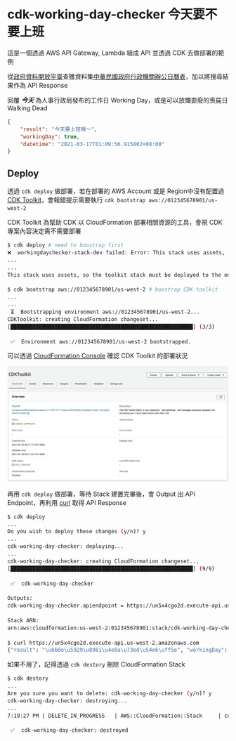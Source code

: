# cdk-working-day-checker 今天要不要上班

這是一個透過 AWS API Gateway, Lambda 組成 API 並透過 CDK 去做部署的範例

從[政府資料開放平臺](https://data.gov.tw/)查獲資料集[中華民國政府行政機關辦公日曆表](https://data.gov.tw/dataset/14718)，加以將搜尋結果作為 API Response

回覆 ***今天*** 為人事行政局發布的工作日 Working Day，或是可以放爛耍廢的喪屍日 Walking Dead

```json
{
    "result": "今天要上班哦～", 
    "workingDay": true, 
    "datetime": "2021-03-17T01:09:56.915802+08:00"
}
```

## Deploy

透過 `cdk deploy` 做部署，若在部署的 AWS Account 或是 Region中沒有配置過 [CDK Toolkit](https://docs.aws.amazon.com/zh_tw/cdk/latest/guide/cli.html)，會報錯提示需要執行 `cdk bootstrap aws://012345678901/us-west-2`

CDK Toolkit 為幫助 CDK 以 CloudFormation 部署相關資源的工具，會視 CDK 專案內容決定需不需要部署

```bash
$ cdk deploy # need to boostrap first
❌  workingdaychecker-stack-dev failed: Error: This stack uses assets, so the toolkit stack must be deployed to the environment (Run "cdk bootstrap aws://012345678901/us-west-2")
...
...
This stack uses assets, so the toolkit stack must be deployed to the environment (Run "cdk bootstrap aws://012345678901/us-west-2")

$ cdk bootstrap aws://012345678901/us-west-2 # boostrap CDK toolkit
...
...
 ⏳  Bootstrapping environment aws://012345678901/us-west-2...
CDKToolkit: creating CloudFormation changeset...
[██████████████████████████████████████████████████████████] (3/3)

 ✅  Environment aws://012345678901/us-west-2 bootstrapped.
```

可以透過 [CloudFormation Console](https://console.aws.amazon.com/cloudformation/) 確認 CDK Toolkit 的部署狀況

![cdk-toolkit](./images/cdk-toolkit.jpg)

再用 `cdk deploy` 做部署，等待 Stack 建置完畢後，會 Output 出 API Endpoint，再利用 [curl](https://curl.se/) 取得 API Response

```bash
$ cdk deploy
...
Do you wish to deploy these changes (y/n)? y
...
cdk-working-day-checker: deploying...
...
cdk-working-day-checker: creating CloudFormation changeset...
[██████████████████████████████████████████████████████████] (9/9)

 ✅  cdk-working-day-checker

Outputs:
cdk-working-day-checker.apiendpoint = https://un5x4cgo2d.execute-api.us-west-2.amazonaws.com

Stack ARN:
arn:aws:cloudformation:us-west-2:012345678901:stack/cdk-working-day-checker/841a3420-752d-11eb-ae25-0afc95244fe9

$ curl https://un5x4cgo2d.execute-api.us-west-2.amazonaws.com
{"result": "\u660e\u5929\u8981\u4e0a\u73ed\u54e6\uff5e", "workingDay": true, "datetime": "2021-03-04T10:05:00.166838+08:00"}
```

如果不用了，記得透過 `cdk destory` 刪除 CloudFormation Stack

```bash
$ cdk destory
...
Are you sure you want to delete: cdk-working-day-checker (y/n)? y
cdk-working-day-checker: destroying...
...
7:19:27 PM | DELETE_IN_PROGRESS   | AWS::CloudFormation::Stack     | cdk-working-day-checker

 ✅  cdk-working-day-checker: destroyed
```

